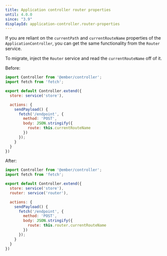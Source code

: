 ```yaml
---
title: Application controller router properties
until: 4.0.0
since: "3.9"
displayId: application-controller.router-properties
---
```



If you are reliant on the `currentPath` and `currentRouteName` properties of the `ApplicationController`, you can get the same functionality from the `Router` service.

To migrate, inject the `Router` service and read the `currentRouteName` off of it.

Before:

```javascript {data-filename=app/controllers/application.js}
import Controller from '@ember/controller';
import fetch from 'fetch';

export default Controller.extend({
  store: service('store'),

  actions: {
    sendPayload() {
      fetch('/endpoint', {
        method: 'POST',
        body: JSON.stringify({
          route: this.currentRouteName
        })
      });
    }
  }
})
```

After:

```javascript {data-filename=app/controllers/application.js}
import Controller from '@ember/controller';
import fetch from 'fetch';

export default Controller.extend({
  store: service('store'),
  router: service('router'),

  actions: {
    sendPayload() {
      fetch('/endpoint', {
        method: 'POST',
        body: JSON.stringify({
          route: this.router.currentRouteName
        })
      });
    }
  }
})
```
